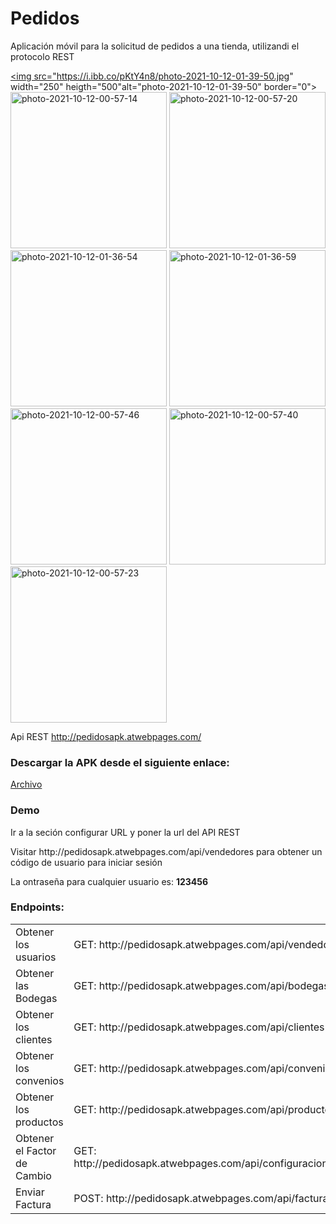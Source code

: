 # Pedidos
Aplicación móvil para la solicitud de pedidos a una tienda, utilizandi el protocolo REST

<a href="https://imgbb.com/"><img src="https://i.ibb.co/pKtY4n8/photo-2021-10-12-01-39-50.jpg" width="250" heigth="500"alt="photo-2021-10-12-01-39-50" border="0"></a>
<a href="https://imgbb.com/"><img src="https://i.ibb.co/Dz6BMWh/photo-2021-10-12-00-57-14.jpg" width="250" heigth="500" alt="photo-2021-10-12-00-57-14" border="0" /></a>
<a href="https://imgbb.com"><img src="https://i.ibb.co/SdqZwnX/photo-2021-10-12-00-57-20.jpg" width="250" heigth="500" alt="photo-2021-10-12-00-57-20" border="0"></a>
<a href="https://imgbb.com"><img src="https://i.ibb.co/YjtZ61R/photo-2021-10-12-01-36-54.jpg" width="250" heigth="500"  alt="photo-2021-10-12-01-36-54" border="0"></a>
<a href="https://imgbb.com"><img src="https://i.ibb.co/K5Sq3KG/photo-2021-10-12-01-36-59.jpg" width="250" heigth="500"  alt="photo-2021-10-12-01-36-59" border="0"></a>
<a href="https://imgbb.com"><img src="https://i.ibb.co/v1P6bXF/photo-2021-10-12-00-57-46.jpg" width="250" heigth="500" alt="photo-2021-10-12-00-57-46" border="0"></a>
<a href="https://imgbb.com"><img src="https://i.ibb.co/4JzK08d/photo-2021-10-12-00-57-40.jpg" width="250" heigth="500" alt="photo-2021-10-12-00-57-40" border="0"></a>
<a href="https://imgbb.com/"><img src="https://i.ibb.co/WkJJWBJ/photo-2021-10-12-00-57-23.jpg" width="250" heigth="500" alt="photo-2021-10-12-00-57-23" border="0"></a>

Api REST
http://pedidosapk.atwebpages.com/

<h3>Descargar la APK desde el siguiente enlace:</h3>
<a href="https://drive.google.com/file/d/1038NA8zZ-xP1aGK3qsTeTCgLpMqBhtYg/view?usp=sharing">Archivo</a>

<h3>Demo</h3> 
<p>Ir a la seción configurar URL y poner la url del API REST</p> 
<p>Visitar http://pedidosapk.atwebpages.com/api/vendedores para obtener un código de usuario para iniciar sesión</p>
<p>La ontraseña para cualquier usuario es: <strong>123456</strong></p>

<h3>Endpoints:</h3>
<table>
   <tr>
    <td>Obtener los usuarios</td>
    <td>GET: http://pedidosapk.atwebpages.com/api/vendedores</td>
  </tr>
  <tr>
    <td>Obtener las Bodegas</td>
    <td>GET: http://pedidosapk.atwebpages.com/api/bodegas</td>
  </tr>
  <tr>
    <td>Obtener los clientes</td>
    <td>GET: http://pedidosapk.atwebpages.com/api/clientes</td>
  </tr>
  <tr>
    <td>Obtener los convenios</td>
    <td>GET: http://pedidosapk.atwebpages.com/api/convenios</td>
  </tr>
  <tr>
    <td>Obtener los productos</td>
    <td>GET: http://pedidosapk.atwebpages.com/api/productos</td>
  </tr>
  <tr>
    <td>Obtener el Factor de Cambio</td>
    <td>GET: http://pedidosapk.atwebpages.com/api/configuraciones/factor</td>
  </tr>
  <tr>
    <td>Enviar Factura</td>
    <td>POST: http://pedidosapk.atwebpages.com/api/facturas</td>
  </tr>
</table>



